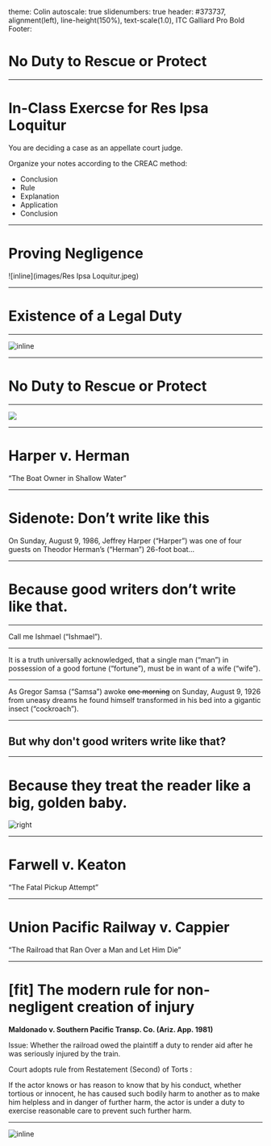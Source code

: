 theme: Colin
autoscale: true
slidenumbers: true
header: #373737, alignment(left), line-height(150%), text-scale(1.0), ITC Galliard Pro Bold
Footer:



# No Duty to Rescue or Protect

---

# In-Class Exercse for Res Ipsa Loquitur

You are deciding a case as an appellate court judge.

Organize your notes according to the CREAC method:

- Conclusion
- Rule
- Explanation
- Application
- Conclusion




---

# Proving Negligence

![inline](images/Res Ipsa Loquitur.jpeg)

---

# Existence of a Legal Duty

---

![inline](images/duty-2.jpg)

---

# No Duty to Rescue or Protect

---


![](images/no_duty.jpeg)

---

# Harper v. Herman

“The Boat Owner in Shallow Water”



---



# Sidenote: Don’t write like this

On Sunday, August 9, 1986, Jeffrey Harper (“Harper”) was one of four guests on Theodor Herman’s (“Herman”) 26-foot boat…

---

# Because good writers don’t write like that.

---

Call me Ishmael (“Ishmael”).

---

It is a truth universally acknowledged, that a single man (“man”) in possession of a good fortune (“fortune”), must be in want of a wife (“wife”).

---

As Gregor Samsa (“Samsa”) awoke ~~one morning~~ on Sunday, August 9, 1926 from uneasy dreams he found himself transformed in his bed into a gigantic insect (“cockroach”).

---

## But why don't good writers write like that?

---

# Because they treat the reader like a big, golden baby.

![right](/Users/colindoyle/Documents/Loyola/Torts/2023_2024/torts-slides-2023/old/images/IMG_5099.jpeg)

---

# Farwell v. Keaton

“The Fatal Pickup Attempt”

---

# Union Pacific Railway v. Cappier

“The Railroad that Ran Over a Man and Let Him Die”

---

# [fit] The modern rule for non-negligent creation of injury

**Maldonado v. Southern Pacific Transp. Co. (Ariz. App. 1981)**

Issue: Whether the railroad owed the plaintiff a duty to render aid after he was seriously injured by the train.

Court adopts rule from Restatement (Second) of Torts : 

If the actor knows or has reason to know that by his conduct, whether tortious or innocent, he has caused such bodily harm to another as to make him helpless and in danger of further harm, the actor is under a duty to exercise reasonable care to prevent such further harm.

---

![inline](images/duty-5.jpg)